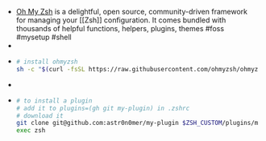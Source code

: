 - [Oh My Zsh](https://ohmyz.sh/) is a delightful, open source, community-driven framework for managing your [[Zsh]] configuration. It comes bundled with thousands of helpful functions, helpers, plugins, themes #foss #mysetup #shell
-
- ```bash
  # install ohmyzsh
  sh -c "$(curl -fsSL https://raw.githubusercontent.com/ohmyzsh/ohmyzsh/master/tools/install.sh)"
  ```
-
- ```bash
  # to install a plugin
  # add it to plugins=(gh git my-plugin) in .zshrc
  # download it
  git clone git@github.com:astr0n0mer/my-plugin $ZSH_CUSTOM/plugins/my-plugin
  exec zsh
  ```